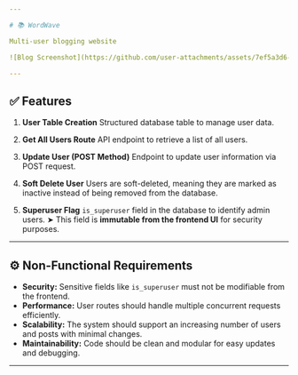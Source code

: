 ```yaml
---

# 📚 WordWave

Multi-user blogging website

![Blog Screenshot](https://github.com/user-attachments/assets/7ef5a3d6-b1e1-4c1a-ad33-c0f80a99c3a8)

---
```


## ✅ Features

1. **User Table Creation**
   Structured database table to manage user data.

2. **Get All Users Route**
   API endpoint to retrieve a list of all users.

3. **Update User (POST Method)**
   Endpoint to update user information via POST request.

4. **Soft Delete User**
   Users are soft-deleted, meaning they are marked as inactive instead of being removed from the database.

5. **Superuser Flag**
   `is_superuser` field in the database to identify admin users.
   ➤ This field is **immutable from the frontend UI** for security purposes.

---

## ⚙️ Non-Functional Requirements

* **Security:** Sensitive fields like `is_superuser` must not be modifiable from the frontend.
* **Performance:** User routes should handle multiple concurrent requests efficiently.
* **Scalability:** The system should support an increasing number of users and posts with minimal changes.
* **Maintainability:** Code should be clean and modular for easy updates and debugging.

---

